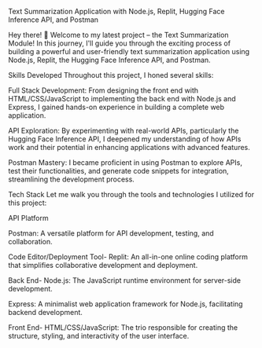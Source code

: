 Text Summarization Application with Node.js, Replit, Hugging Face Inference API, and Postman

Hey there! 👋 Welcome to my latest project – the Text Summarization Module! In this journey, I'll guide you through the exciting process of building a powerful and user-friendly text summarization application using Node.js, Replit, the Hugging Face Inference API, and Postman.


Skills Developed
Throughout this project, I honed several skills:

Full Stack Development: From designing the front end with HTML/CSS/JavaScript to implementing the back end with Node.js and Express, I gained hands-on experience in building a complete web application.

API Exploration: By experimenting with real-world APIs, particularly the Hugging Face Inference API, I deepened my understanding of how APIs work and their potential in enhancing applications with advanced features.

Postman Mastery: I became proficient in using Postman to explore APIs, test their functionalities, and generate code snippets for integration, streamlining the development process.


Tech Stack
Let me walk you through the tools and technologies I utilized for this project:

API Platform

Postman: A versatile platform for API development, testing, and collaboration.

Code Editor/Deployment Tool-
Replit: An all-in-one online coding platform that simplifies collaborative development and deployment.

Back End-
Node.js: The JavaScript runtime environment for server-side development.

Express: A minimalist web application framework for Node.js, facilitating backend development.

Front End-
HTML/CSS/JavaScript: The trio responsible for creating the structure, styling, and interactivity of the user interface.
